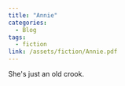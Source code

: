 ```yaml
---
title: "Annie"
categories:
  - Blog
tags:
  - fiction
link: /assets/fiction/Annie.pdf
---
```

She's just an old crook.
